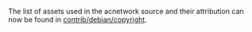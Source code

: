 The list of assets used in the acnetwork source and their attribution can now be found in [contrib/debian/copyright](../contrib/debian/copyright).
